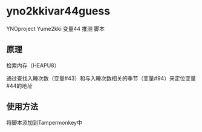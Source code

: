 # yno2kkivar44guess
YNOproject Yume2kki 变量44 推测 脚本

## 原理
检索内存（HEAPU8）

通过查找入睡次数（变量#43）和与入睡次数相关的季节（变量#94）来定位变量#44的地址

## 使用方法
将脚本添加到Tampermonkey中
